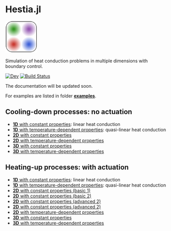 # Hestia.jl

<img src="https://raw.githubusercontent.com/stephans3/Hestia.jl/master/hestia_icon.svg" width="100">

Simulation of heat conduction problems in multiple dimensions with boundary control.

<!--- [![Stable](https://img.shields.io/badge/docs-stable-blue.svg)](https://stephans3.github.io/Hestia.jl/stable) --->
[![Dev](https://img.shields.io/badge/docs-dev-blue.svg)](https://stephans3.github.io/Hestia.jl/dev)
[![Build Status](https://github.com/stephans3/Hestia.jl/actions/workflows/CI.yml/badge.svg?branch=main)](https://github.com/stephans3/Hestia.jl/actions/workflows/CI.yml?query=branch%3Amain)
<!--- [![Coverage](https://codecov.io/gh/stephans3/Hestia.jl/branch/main/graph/badge.svg)](https://codecov.io/gh/stephans3/Hestia.jl) --->

The documentation will be updated soon.

For examples are listed in folder [**examples**](https://github.com/stephans3/Hestia.jl/tree/master/examples).

## Cooling-down processes: no actuation

- [**1D** with constant properties](https://github.com/stephans3/Hestia.jl/blob/master/examples/cooling_down/heatrod_iso_static_cooling.jl): linear heat conduction
- [**1D** with temperature-dependent properties](https://github.com/stephans3/Hestia.jl/blob/master/examples/cooling_down/heatrod_iso_dynamic_cooling.jl): quasi-linear heat conduction
- [**2D** with constant properties](https://github.com/stephans3/Hestia.jl/blob/master/examples/cooling_down/heatplate_iso_static_cooling.jl) 
- [**2D** with temperature-dependent properties](https://github.com/stephans3/Hestia.jl/blob/master/examples/cooling_down/heatplate_iso_dynamic_cooling.jl)
- [**3D** with constant properties](https://github.com/stephans3/Hestia.jl/blob/master/examples/cooling_down/heatcuboid_iso_static_cooling.jl)
- [**3D** with temperature-dependent properties](https://github.com/stephans3/Hestia.jl/blob/master/examples/cooling_down/heatcuboid_iso_dynamic_cooling.jl)


## Heating-up processes: with actuation

- [**1D** with constant properties](https://github.com/stephans3/Hestia.jl/blob/master/examples/heating_up/heatrod_iso_static_heating.jl): linear heat conduction
- [**1D** with temperature-dependent properties](https://github.com/stephans3/Hestia.jl/blob/master/examples/heating_up/heatrod_iso_dynamic_heating.jl): quasi-linear heat conduction
- [**2D** with constant properties (basic 1)](https://github.com/stephans3/Hestia.jl/blob/master/examples/heating_up/heatplate_iso_static_heating_a1.jl) 
- [**2D** with constant properties (basic 2)](https://github.com/stephans3/Hestia.jl/blob/master/examples/heating_up/heatplate_iso_static_heating_a2.jl) 
- [**2D** with constant properties (advanced 2)](https://github.com/stephans3/Hestia.jl/blob/master/examples/heating_up/heatplate_iso_static_heating_b1.jl)
- [**2D** with constant properties (advanced 2)](https://github.com/stephans3/Hestia.jl/blob/master/examples/heating_up/heatplate_iso_static_heating_b2.jl)
- [**2D** with temperature-dependent properties](https://github.com/stephans3/Hestia.jl/blob/master/examples/heating_up/heatplate_iso_dynamic_heating.jl)
- [**3D** with constant properties](https://github.com/stephans3/Hestia.jl/blob/master/examples/heating_up/heatcuboid_iso_static_heating.jl)
- [**3D** with temperature-dependent properties](https://github.com/stephans3/Hestia.jl/blob/master/examples/heating_up/heatcuboid_iso_dynamic_heating.jl)
